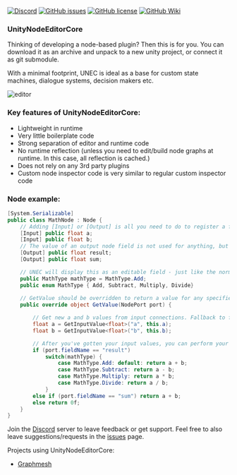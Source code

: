 [![Discord](https://img.shields.io/discord/361769369404964864.svg)](https://discord.gg/qgPrHv4)
[![GitHub issues](https://img.shields.io/github/issues/Siccity/UnityNodeEditorCore.svg)](https://github.com/Siccity/UnityNodeEditorCore/issues)
[![GitHub license](https://img.shields.io/badge/license-MIT-blue.svg)](https://raw.githubusercontent.com/Siccity/UnityNodeEditorCore/master/LICENSE.md)
[![GitHub Wiki](https://img.shields.io/badge/wiki-available-brightgreen.svg)](https://github.com/Siccity/UnityNodeEditorCore/wiki)

### UnityNodeEditorCore
Thinking of developing a node-based plugin? Then this is for you. You can download it as an archive and unpack to a new unity project, or connect it as git submodule.

With a minimal footprint, UNEC is ideal as a base for custom state machines, dialogue systems, decision makers etc.

![editor](https://user-images.githubusercontent.com/6402525/31379481-a9c15950-adae-11e7-91c4-387dd020261e.png)

### Key features of UnityNodeEditorCore:
* Lightweight in runtime
* Very little boilerplate code
* Strong separation of editor and runtime code
* No runtime reflection (unless you need to edit/build node graphs at runtime. In this case, all reflection is cached.)
* Does not rely on any 3rd party plugins
* Custom node inspector code is very similar to regular custom inspector code

### Node example:
```csharp
[System.Serializable]
public class MathNode : Node {
    // Adding [Input] or [Output] is all you need to do to register a field as a valid port on your node 
    [Input] public float a;
    [Input] public float b;
    // The value of an output node field is not used for anything, but could be used for caching output results
    [Output] public float result;
    [Output] public float sum;

    // UNEC will display this as an editable field - just like the normal inspector would
    public MathType mathType = MathType.Add;
    public enum MathType { Add, Subtract, Multiply, Divide}
    
    // GetValue should be overridden to return a value for any specified output port
    public override object GetValue(NodePort port) {

        // Get new a and b values from input connections. Fallback to field values if input is not connected
        float a = GetInputValue<float>("a", this.a);
        float b = GetInputValue<float>("b", this.b);

        // After you've gotten your input values, you can perform your calculations and return a value
        if (port.fieldName == "result")
            switch(mathType) {
                case MathType.Add: default: return a + b;
                case MathType.Subtract: return a - b;
                case MathType.Multiply: return a * b;
                case MathType.Divide: return a / b;
            }
        else if (port.fieldName == "sum") return a + b;
        else return 0f;
    }
}
```

Join the [Discord](https://discord.gg/qgPrHv4 "Join Discord server") server to leave feedback or get support.
Feel free to also leave suggestions/requests in the [issues](https://github.com/Siccity/UnityNodeEditorCore/issues "Go to Issues") page.

Projects using UnityNodeEditorCore:
* [Graphmesh](https://github.com/Siccity/Graphmesh "Go to github page")
